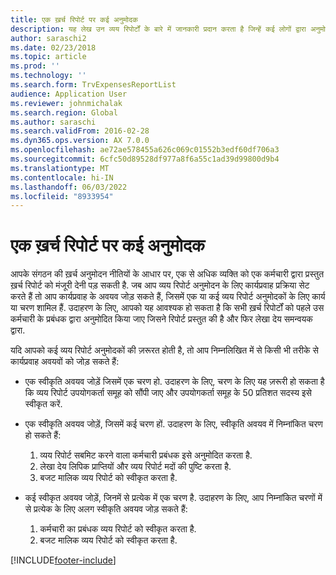 ```yaml
---
title: एक ख़र्च रिपोर्ट पर कई अनुमोदक
description: यह लेख उन व्यय रिपोर्टों के बारे में जानकारी प्रदान करता है जिन्हें कई लोगों द्वारा अनुमोदन की आवश्यकता होती है।
author: saraschi2
ms.date: 02/23/2018
ms.topic: article
ms.prod: ''
ms.technology: ''
ms.search.form: TrvExpensesReportList
audience: Application User
ms.reviewer: johnmichalak
ms.search.region: Global
ms.author: saraschi
ms.search.validFrom: 2016-02-28
ms.dyn365.ops.version: AX 7.0.0
ms.openlocfilehash: ae72ae578455a626c069c01552b3edf60df706a3
ms.sourcegitcommit: 6cfc50d89528df977a8f6a55c1ad39d99800d9b4
ms.translationtype: MT
ms.contentlocale: hi-IN
ms.lasthandoff: 06/03/2022
ms.locfileid: "8933954"
---
```

# <a name="multiple-approvers-on-an-expense-report"></a>एक ख़र्च रिपोर्ट पर कई अनुमोदक

आपके संगठन की ख़र्च अनुमोदन नीतियों के आधार पर, एक से अधिक व्यक्ति को एक कर्मचारी द्वारा प्रस्तुत ख़र्च रिपोर्ट को मंजूरी देनी पड़ सकती है. जब आप व्यय रिपोर्ट अनुमोदन के लिए कार्यप्रवाह प्रक्रिया सेट करते हैं तो आप कार्यप्रवाह के अवयव जोड़ सकते हैं, जिसमें एक या कई व्यय रिपोर्ट अनुमोदकों के लिए कार्य या चरण शामिल हैं. उदाहरण के लिए, आपको यह आवश्यक हो सकता है कि सभी ख़र्च रिपोर्टों को पहले उस कर्मचारी के प्रबंधक द्वारा अनुमोदित किया जाए जिसने रिपोर्ट प्रस्तुत की है और फिर लेखा देय समन्वयक द्वारा.

यदि आपको कई व्यय रिपोर्ट अनुमोदकों की ज़रूरत होती है, तो आप निम्नलिखित में से किसी भी तरीके से कार्यप्रवाह अवयवों को जोड़ सकते हैं:

- एक स्वीकृति अवयव जोड़ें जिसमें एक चरण हो. उदाहरण के लिए, चरण के लिए यह ज़रूरी हो सकता है कि व्यय रिपोर्ट उपयोगकर्ता समूह को सौंपी जाए और उपयोगकर्ता समूह के 50 प्रतिशत सदस्य इसे स्वीकृत करें.
- एक स्वीकृति अवयव जोड़ें, जिसमें कई चरण हों. उदाहरण के लिए, स्वीकृति अवयव में निम्नांकित चरण हो सकते हैं:

    1. व्यय रिपोर्ट सबमिट करने वाला कर्मचारी प्रबंधक इसे अनुमोदित करता है.
    2. लेखा देय लिपिक प्राप्तियों और व्यय रिपोर्ट मदों की पुष्टि करता है.
    3. बजट मालिक व्यय रिपोर्ट को स्वीकृत करता है.

- कई स्वीकृत अवयव जोड़ें, जिनमें से प्रत्येक में एक चरण है. उदाहरण के लिए, आप निम्नांकित चरणों में से प्रत्येक के लिए अलग स्वीकृति अवयव जोड़ सकते हैं:

    1. कर्मचारी का प्रबंधक व्यय रिपोर्ट को स्वीकृत करता है.
    2. बजट मालिक व्यय रिपोर्ट को स्वीकृत करता है.


[!INCLUDE[footer-include](../includes/footer-banner.md)]